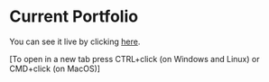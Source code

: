 # Current Portfolio       

You can see it live by clicking [here](https://timolansberry.github.io/).

[To open in a new tab press CTRL+click (on Windows and Linux) or CMD+click (on MacOS)]
 
